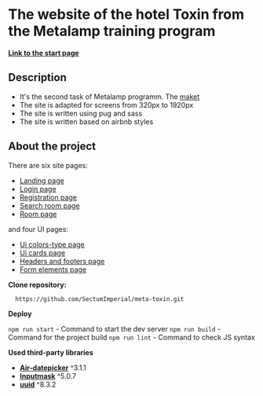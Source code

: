 # The website of the hotel Toxin from the Metalamp training program

[**Link to the start page**](https://sectumimperial.github.io/meta-toxin/start-page.html)

## Description

- It's the second task of Metalamp programm. The [maket](https://www.figma.com/file/MumYcKVk9RkKZEG6dR5E3A/)
- The site is adapted for screens from 320px to 1920px
- The site is written using pug and sass
- The site is written based on airbnb styles

## About the project

There are six site pages: 
  - [Landing page](https://sectumimperial.github.io/meta-toxin/landing-page.html)
  - [Login page](https://sectumimperial.github.io/meta-toxin/login-page.html)
  - [Registration page](https://sectumimperial.github.io/meta-toxin/registration-page.html) 
  - [Search room page](https://sectumimperial.github.io/meta-toxin/search-page.html) 
  - [Room page](https://sectumimperial.github.io/meta-toxin/room-page.html) 
  
and four UI pages: 
  - [Ui colors-type page](https://sectumimperial.github.io/meta-toxin/ui-colors-type.html) 
  - [Ui cards page](https://sectumimperial.github.io/meta-toxin/ui-cards.html) 
  - [Headers and footers page](https://sectumimperial.github.io/meta-toxin/ui-headers-footers.html) 
  - [Form elements page](https://sectumimperial.github.io/meta-toxin/ui-form-elements.html) 

**Clone repository:**

```bash
  https://github.com/SectumImperial/meta-toxin.git
```
**Deploy**

`npm run start` - Command to start the dev server
`npm run build` - Command for the project build
`npm run lint` - Command to check JS syntax


**Used third-party libraries**

  - [**Air-datepicker**](https://air-datepicker.com/ru) ^3.1.1
  - [**Inputmask**](https://github.com/RobinHerbots/Inputmask) ^5.0.7
  - [**uuid**](https://www.npmjs.com/package/uuid) ^8.3.2